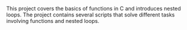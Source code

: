 This project covers the basics of functions in C and introduces nested loops. The project contains several scripts that solve different tasks involving functions and nested loops.
